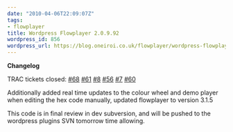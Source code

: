 ```yaml
---
date: "2010-04-06T22:09:07Z"
tags:
- flowplayer
title: Wordpress Flowplayer 2.0.9.92
wordpress_id: 856
wordpress_url: https://blog.oneiroi.co.uk/flowplayer/wordpress-flowplayer-2-0-9-92
---
```

<strong>Changelog</strong>

TRAC tickets closed: <a href="https://OFFLINE/saiweb/ticket/68">#68</a> <a href="https://OFFLINE/saiweb/ticket/61">#61</a> <a href="https://OFFLINE/saiweb/ticket/8">#8</a> <a href="https://OFFLINE/saiweb/ticket/56">#56</a> <a href="https://OFFLINE/saiweb/ticket/7">#7</a> <a href="https://OFFLINE/saiweb/ticket/60">#60</a>

Additionally added real time updates to the colour wheel and demo player when editing the hex code manually, updated flowplayer to version 3.1.5

This code is in final review in dev subversion, and will be pushed to the wordpress plugins SVN tomorrow time allowing.



